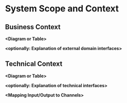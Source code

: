 # System Scope and Context

## Business Context

**&lt;Diagram or Table>**

**&lt;optionally: Explanation of external domain interfaces>**

## Technical Context

**&lt;Diagram or Table>**

**&lt;optionally: Explanation of technical interfaces>**

**&lt;Mapping Input/Output to Channels>**
